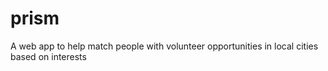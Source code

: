 # prism
A web app to help match people with volunteer opportunities in local cities based on interests
